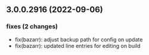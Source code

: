 ## 3.0.0.2916 (2022-09-06)

### fixes (2 changes)

- fix(bazarr): adjust backup path for config on update
- fix(bazarr): updated line entries for editing on build
